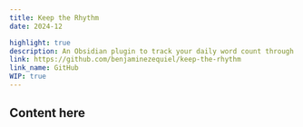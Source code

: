 ```yaml
---
title: Keep the Rhythm
date: 2024-12

highlight: true
description: An Obsidian plugin to track your daily word count through a heatmap.
link: https://github.com/benjaminezequiel/keep-the-rhythm
link_name: GitHub
WIP: true
---
```


## Content here
